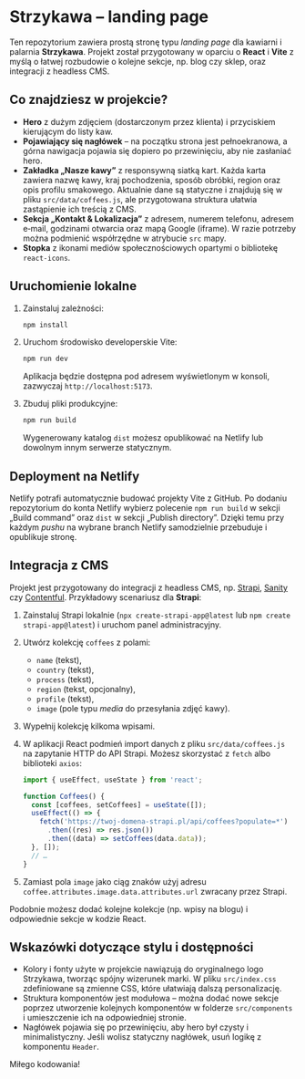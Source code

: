 # Strzykawa – landing page

Ten repozytorium zawiera prostą stronę typu _landing page_ dla kawiarni i
palarnia **Strzykawa**. Projekt został przygotowany w oparciu o
**React** i **Vite** z myślą o łatwej rozbudowie o kolejne sekcje, np.
blog czy sklep, oraz integracji z headless CMS.

## Co znajdziesz w projekcie?

* **Hero** z dużym zdjęciem (dostarczonym przez klienta) i
  przyciskiem kierującym do listy kaw.
* **Pojawiający się nagłówek** – na początku strona jest pełnoekranowa,
  a górna nawigacja pojawia się dopiero po przewinięciu, aby nie
  zasłaniać hero.
* **Zakładka „Nasze kawy”** z responsywną siatką kart. Każda karta
  zawiera nazwę kawy, kraj pochodzenia, sposób obróbki, region oraz
  opis profilu smakowego. Aktualnie dane są statyczne i znajdują się w
  pliku `src/data/coffees.js`, ale przygotowana struktura ułatwia
  zastąpienie ich treścią z CMS.
* **Sekcja „Kontakt & Lokalizacja”** z adresem, numerem telefonu,
  adresem e‑mail, godzinami otwarcia oraz mapą Google (iframe). W razie
  potrzeby można podmienić współrzędne w atrybucie `src` mapy.
* **Stopka** z ikonami mediów społecznościowych opartymi o
  bibliotekę `react-icons`.

## Uruchomienie lokalne

1. Zainstaluj zależności:

   ```bash
   npm install
   ```

2. Uruchom środowisko developerskie Vite:

   ```bash
   npm run dev
   ```

   Aplikacja będzie dostępna pod adresem wyświetlonym w konsoli,
   zazwyczaj `http://localhost:5173`.

3. Zbuduj pliki produkcyjne:

   ```bash
   npm run build
   ```

   Wygenerowany katalog `dist` możesz opublikować na Netlify lub
   dowolnym innym serwerze statycznym.

## Deployment na Netlify

Netlify potrafi automatycznie budować projekty Vite z GitHub. Po
dodaniu repozytorium do konta Netlify wybierz polecenie `npm run
build` w sekcji „Build command” oraz `dist` w sekcji „Publish
directory”. Dzięki temu przy każdym _pushu_ na wybrane branch Netlify
samodzielnie przebuduje i opublikuje stronę.

## Integracja z CMS

Projekt jest przygotowany do integracji z headless CMS, np.
[Strapi](https://strapi.io/), [Sanity](https://www.sanity.io/) czy
[Contentful](https://www.contentful.com/). Przykładowy scenariusz dla
**Strapi**:

1. Zainstaluj Strapi lokalnie (`npx create-strapi-app@latest` lub
   `npm create strapi-app@latest`) i uruchom panel administracyjny.
2. Utwórz kolekcję `coffees` z polami:
   * `name` (tekst),
   * `country` (tekst),
   * `process` (tekst),
   * `region` (tekst, opcjonalny),
   * `profile` (tekst),
   * `image` (pole typu _media_ do przesyłania zdjęć kawy).
3. Wypełnij kolekcję kilkoma wpisami.
4. W aplikacji React podmień import danych z pliku
   `src/data/coffees.js` na zapytanie HTTP do API Strapi. Możesz
   skorzystać z `fetch` albo biblioteki `axios`:

   ```jsx
   import { useEffect, useState } from 'react';

   function Coffees() {
     const [coffees, setCoffees] = useState([]);
     useEffect(() => {
       fetch('https://twoj-domena-strapi.pl/api/coffees?populate=*')
         .then((res) => res.json())
         .then((data) => setCoffees(data.data));
     }, []);
     // …
   }
   ```

5. Zamiast pola `image` jako ciąg znaków użyj adresu
   `coffee.attributes.image.data.attributes.url` zwracany przez Strapi.

Podobnie możesz dodać kolejne kolekcje (np. wpisy na blogu) i
odpowiednie sekcje w kodzie React.

## Wskazówki dotyczące stylu i dostępności

* Kolory i fonty użyte w projekcie nawiązują do oryginalnego logo
  Strzykawa, tworząc spójny wizerunek marki. W pliku `src/index.css`
  zdefiniowane są zmienne CSS, które ułatwiają dalszą personalizację.
* Struktura komponentów jest modułowa – można dodać nowe sekcje
  poprzez utworzenie kolejnych komponentów w folderze `src/components`
  i umieszczenie ich na odpowiedniej stronie.
* Nagłówek pojawia się po przewinięciu, aby hero był czysty i
  minimalistyczny. Jeśli wolisz statyczny nagłówek, usuń logikę z
  komponentu `Header`.

Miłego kodowania!